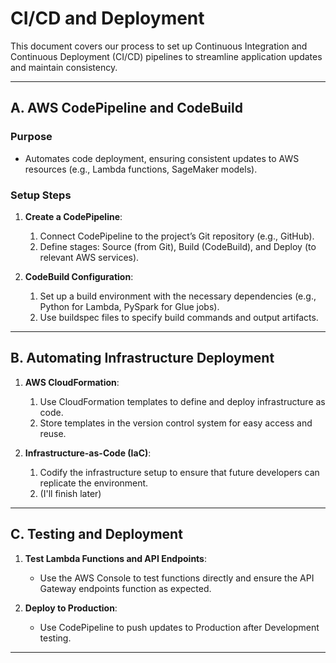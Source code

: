 # CI/CD and Deployment

This document covers our process to set up Continuous Integration and Continuous Deployment (CI/CD) pipelines to streamline application updates and maintain consistency.

---

## A. AWS CodePipeline and CodeBuild

### Purpose

- Automates code deployment, ensuring consistent updates to AWS resources (e.g., Lambda functions, SageMaker models).

### Setup Steps

1. **Create a CodePipeline**:

    1. Connect CodePipeline to the project’s Git repository (e.g., GitHub).
    2. Define stages: Source (from Git), Build (CodeBuild), and Deploy (to relevant AWS services).

2. **CodeBuild Configuration**:

    1. Set up a build environment with the necessary dependencies (e.g., Python for Lambda, PySpark for Glue jobs).
    2. Use buildspec files to specify build commands and output artifacts.

---

## B. Automating Infrastructure Deployment

1. **AWS CloudFormation**:

    1. Use CloudFormation templates to define and deploy infrastructure as code.
    2. Store templates in the version control system for easy access and reuse.

2. **Infrastructure-as-Code (IaC)**:

    1. Codify the infrastructure setup to ensure that future developers can replicate the environment.
    2. (I'll finish later)

---

## C. Testing and Deployment

1. **Test Lambda Functions and API Endpoints**:

    - Use the AWS Console to test functions directly and ensure the API Gateway endpoints function as expected.

2. **Deploy to Production**:

    - Use CodePipeline to push updates to Production after Development testing.

---
